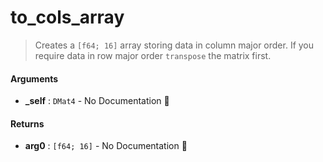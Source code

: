 # to\_cols\_array

>  Creates a `[f64; 16]` array storing data in column major order.
>  If you require data in row major order `transpose` the matrix first.

#### Arguments

- **\_self** : `DMat4` \- No Documentation 🚧

#### Returns

- **arg0** : `[f64; 16]` \- No Documentation 🚧